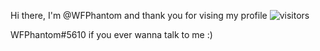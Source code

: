 Hi there, I'm @WFPhantom and thank you for vising my profile ![visitors](https://visitor-badge.glitch.me/badge?page_id=${your.username}.${your.repo.id})

WFPhantom#5610 if you ever wanna talk to me :)
